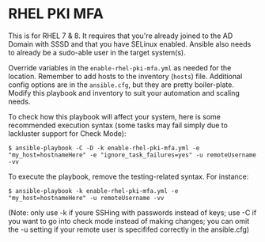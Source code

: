 # RHEL PKI MFA

This is for RHEL 7 & 8. It requires that you're already joined to the AD Domain with SSSD and that you have SELinux enabled. Ansible also needs to already be a sudo-able user in the target system(s).


Override variables in the `enable-rhel-pki-mfa.yml` as needed for the location. Remember to add hosts to the inventory (`hosts`) file. Additional config options are in the `ansible.cfg`, but they are pretty boiler-plate. Modify this playbook and inventory to suit your automation and scaling needs.

To check how this playbook will affect your system, here is some recommended execution syntax (some tasks may fail simply due to lackluster support for Check Mode):

`$ ansible-playbook -C -D -k enable-rhel-pki-mfa.yml -e "my_host=hostnameHere" -e "ignore_task_failures=yes" -u remoteUsername -vv`

To execute the playbook, remove the testing-related syntax. For instance:

`$ ansible-playbook -k enable-rhel-pki-mfa.yml -e "my_host=hostnameHere" -u remoteUsername -vv`


(Note: only use -k if youre SSHing with passwords instead of keys; use -C if you want to go into check mode instead of making changes; you can omit the -u setting if your remote user is specififed correctly in the ansible.cfg)
